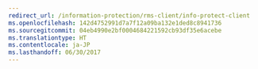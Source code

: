 ```yaml
---
redirect_url: /information-protection/rms-client/info-protect-client
ms.openlocfilehash: 142d4752991d7a7f12a09ba132e1ded8c8941736
ms.sourcegitcommit: 04eb4990e2bf0004684221592cb93df35e6acebe
ms.translationtype: HT
ms.contentlocale: ja-JP
ms.lasthandoff: 06/30/2017
---
```


